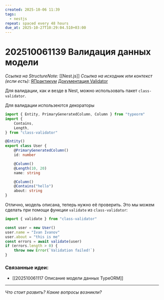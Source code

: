 ```yaml
---
created: 2025-10-06 11:39
tags:
  - nestjs
repeat: spaced every 48 hours
due_at: 2025-10-27T10:29:04.510+03:00
---
```

# 202510061139 Валидация данных модели

*Ссылка на StructureNote:* [[Nest.js]] 
*Ссылка на исходник или контекст (если есть):* [ЯПрактикум](https://practicum.yandex.ru/learn/backend-nodejs/courses/a4214ab0-2146-4152-b90e-651bf4c7ca5e/sprints/564244/topics/104f2765-a9c9-4617-8a5e-f21b675cf9b3/lessons/bacf253a-eb67-440e-aeaa-d632213c455c/) [Документация Validator]([https://github.com/typestack/class-validator](https://github.com/typestack/class-validator).)

Для валидации, как и везде в Nest, можно использовать пакет `class-validator`.

Для валидации использеются декораторы

```ts
import { Entity, PrimaryGeneratedColumn, Column } from "typeorm"
import {
    Contains,
    Length,
} from "class-validator"

@Entity()
export class User {
    @PrimaryGeneratedColumn()
    id: number

    @Column()
    @Length(10, 20)
    name: string

    @Column()
    @Contains("hello")
    about: string
}
```

Отлично, модель описана, теперь нужно её проверить. Это мы можем сделать при помощи функции `validate` из `class-validator`:

```ts
import { validate } from "class-validator"

const user = new User()
user.name = "Ivan Ivanov"
user.about = "this is me"
const errors = await validate(user)
if (errors.length > 0) {
    throw new Error(`Validation failed!`)
}
```

### Связанные идеи:

* [[202510061117 Описание модели данных TypeORM]]

---

*Что стоит развить? Какие вопросы возникли?*
